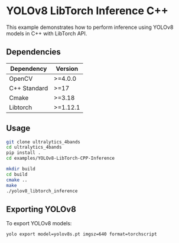 ﻿# YOLOv8 LibTorch Inference C++

This example demonstrates how to perform inference using YOLOv8 models in C++ with LibTorch API.

## Dependencies

| Dependency   | Version  |
| ------------ | -------- |
| OpenCV       | >=4.0.0  |
| C++ Standard | >=17     |
| Cmake        | >=3.18   |
| Libtorch     | >=1.12.1 |

## Usage

```bash
git clone ultralytics_4bands
cd ultralytics_4bands
pip install .
cd examples/YOLOv8-LibTorch-CPP-Inference

mkdir build
cd build
cmake ..
make
./yolov8_libtorch_inference
```

## Exporting YOLOv8

To export YOLOv8 models:

```commandline
yolo export model=yolov8s.pt imgsz=640 format=torchscript
```
